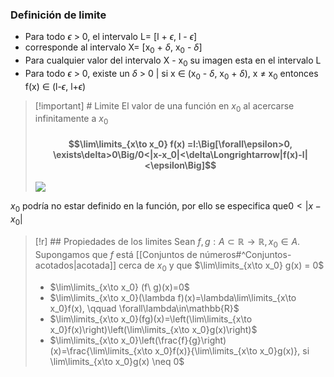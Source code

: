 
### Definición de limite
- Para todo $\epsilon$ > 0, el intervalo L= \[l + $\epsilon$, l - $\epsilon$]
- corresponde al intervalo X= \[x$_0$ + $\delta$, x$_0$ - $\delta$]
- Para cualquier valor del intervalo X - x$_0$ su imagen esta en el intervalo L
- Para todo $\epsilon$ > 0, existe un $\delta$ > 0 | si x $\in$ (x$_0$ - $\delta$, x$_0$ + $\delta$), x $\neq$ x$_0$ entonces f(x) $\in$ (l-$\epsilon$, l+$\epsilon$)

>[!important] # Limite
> El valor de una función en $x_0$ al acercarse infinitamente a $x_0$ 
> #### $$\lim\limits_{x\to x_0} f(x) =l:\Big[\forall\epsilon>0, \exists\delta>0\Big/0<|x-x_0|<\delta\Longrightarrow|f(x)-l|<\epsilon\Big]$$
> <img src="https://luishervella.github.io/JB_Calculo1_UDC/_images/cap3_definicion_limite_3.png" class="center">
>
$x_0$ podría no estar definido en la función, por ello se especifica que$0<|x-x_0|$ 

>[!r] ## Propiedades de los limites
> Sean $f,g:A\subset\mathbb{R}\to\mathbb{R}, x_0\in A$. Supongamos que $f$ está [[Conjuntos de números#^Conjuntos-acotados|acotada]] cerca de $x_0$ y que $\lim\limits_{x\to x_0} g(x) = 0$ 
> - $\lim\limits_{x\to x_0} (f\ g)(x)=0$
> - $\lim\limits_{x\to x_0}(\lambda f)(x)=\lambda\lim\limits_{x\to x_0}f(x), \qquad \forall\lambda\in\mathbb{R}$
> - $\lim\limits_{x\to x_0}(fg)(x)=\left(\lim\limits_{x\to x_0}f(x)\right)\left(\lim\limits_{x\to x_0}g(x)\right)$
> - $\lim\limits_{x\to x_0}\left(\frac{f}{g}\right)(x)=\frac{\lim\limits_{x\to x_0}f(x)}{\lim\limits_{x\to x_0}g(x)}, si \lim\limits_{x\to x_0}g(x) \neq 0$


